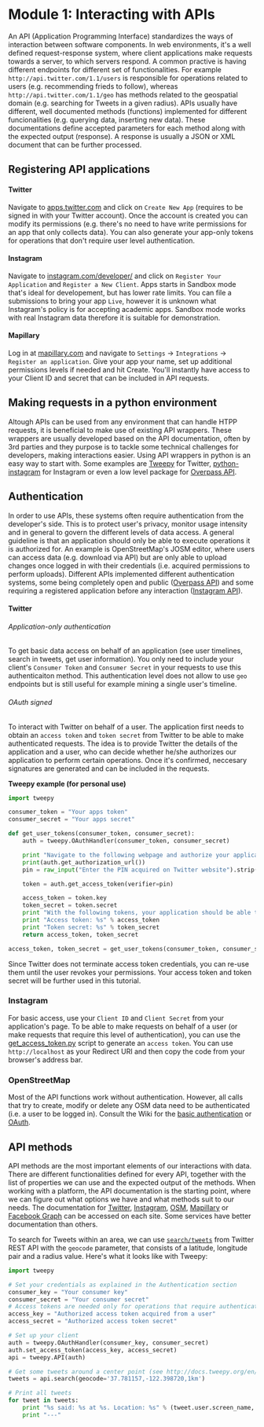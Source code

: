 # Module 1: Interacting with APIs

An API (Application Programming Interface) standardizes the ways of interaction between software components.
In web environments, it's a well defined request-response system, where client applications make requests towards a server, to which servers respond.
A common practive is having different endpoints for different set of functionalities. For example `http://api.twitter.com/1.1/users` is responsible for operations related to users (e.g. recommending frieds to follow), whereas `http://api.twitter.com/1.1/geo` has methods related to the geospatial domain (e.g. searching for Tweets in a given radius).
APIs usually have different, well documented methods (functions) implemented for different funcionalities (e.g. querying data, inserting new data).
These documentations define accepted parameters for each method along with the expected output (response). A response is usually a JSON or XML document that can be further processed.

## Registering API applications

#### Twitter

Navigate to [apps.twitter.com](https://apps.twitter.com/) and click on `Create New App` (requires to be signed in with your Twitter account). Once the account is created you can modify its permissions (e.g. there's no need to have write permissions for an app that only collects data).
You can also generate your app-only tokens for operations that don't require user level authentication.

#### Instagram

Navigate to [instagram.com/developer/](https://www.instagram.com/developer/) and click on `Register Your Application` and `Register a New Client`. Apps starts in Sandbox mode that's ideal for developement, but has lower rate limits.
You can file a submissions to bring your app `Live`, however it is unknown what Instagram's policy is for accepting academic apps. Sandbox mode works with real Instagram data therefore it is suitable for demonstration.

#### Mapillary

Log in at [mapillary.com](http://mapillary.com) and navigate to `Settings` -> `Integrations` -> `Register an application`. Give your app your name, set up additional permissions levels if needed and hit Create. You'll instantly have access to your Client ID and secret that can be included in API requests.

## Making requests in a python environment

Altough APIs can be used from any environment that can handle HTPP requests, it is beneficial to make use of existing API wrappers. These wrappers are usually developed based on the API documentation, often by 3rd parties and they
purpose is to tackle some technical challenges for developers, making interactions easier. Using API wrappers in python is an easy way to start with.
Some examples are [Tweepy](https://github.com/tweepy/tweepy) for Twitter, [python-instagram](https://github.com/facebookarchive/python-instagram) for Instagram or even a low level package for [Overpass API](https://github.com/mvexel/overpass-api-python-wrapper).

## Authentication

In order to use APIs, these systems often require authentication from the developer's side. This is to protect user's privacy, monitor usage intensity and in general to govern the different levels of data access.
A general guideline is that an application should only be able to execute operations it is authorized for. An example is OpenStreetMap's JOSM editor, where users can access data (e.g. download via API) but are only able to upload changes once logged in with their credentials (i.e. acquired permissions to perform uploads).
Different APIs implemented different authentication systems, some being completely open and public ([Overpass API](http://wiki.openstreetmap.org/wiki/Overpass_API)) and some requiring a registered application before any interaction ([Instagram API](https://www.instagram.com/developer/)).

#### Twitter

###### Application-only authentication
To get basic data access on behalf of an application (see user timelines, search in tweets, get user information).
You only need to include your client's `Consumer Token` and `Consumer Secret` in your requests to use this authenticaiton method. This authentication level does not allow to use `geo` endpoints but is still useful for example mining a single user's timeline.

###### OAuth signed
To interact with Twitter on behalf of a user. The application first needs to obtain an `access token` and `token secret` from Twitter to be able to make authenticated requests.
The idea is to provide Twitter the details of the application and a user, who can decide whether he/she authorizes our application to perform certain operations. Once it's confirmed, neccesary signatures are generated and can be included in the requests.

**Tweepy example (for personal use)**

```python
import tweepy

consumer_token = "Your apps token"
consumer_secret = "Your apps secret"

def get_user_tokens(consumer_token, consumer_secret):
    auth = tweepy.OAuthHandler(consumer_token, consumer_secret)

    print "Navigate to the following webpage and authorize your application"
    print(auth.get_authorization_url())
    pin = raw_input("Enter the PIN acquired on Twitter website").strip()

    token = auth.get_access_token(verifier=pin)

    access_token = token.key
    token_secret = token.secret
    print "With the following tokens, your application should be able to make requests on behalf of the specific user"
    print "Access token: %s" % access_token
    print "Token secret: %s" % token_secret
    return access_token, token_secret

access_token, token_secret = get_user_tokens(consumer_token, consumer_secret)

```

Since Twitter does not terminate access token credentials, you can re-use them until the user revokes your permissions. Your access token and token secret will be further used in this tutorial.

### Instagram

For basic access, use your `Client ID` and `Client Secret` from your application's page.
To be able to make requests on behalf of a user (or make requests that require this level of authentication), you can use the [get_access_token.py](https://github.com/facebookarchive/python-instagram/blob/master/get_access_token.py) script to generate an `access token`.
You can use `http://localhost` as your Redirect URI and then copy the code from your browser's address bar.

### OpenStreetMap

Most of the API functions work without authentication. However, all calls that try to create, modify or delete any OSM data need to be authenticated (i.e. a user to be logged in).
Consult the Wiki for the [basic authentication](https://en.wikipedia.org/wiki/Basic_access_authentication) or [OAuth](http://wiki.openstreetmap.org/wiki/OAuth).

## API methods

API methods are the most important elements of our interactions with data. There are different functionalities defined for every API, together with the list of properties we can use and the expected output of the methods.
When working with a platform, the API documentation is the starting point, where we can figure out what options we have and what methods suit to our needs.
The documentation for [Twitter](https://dev.twitter.com/overview/documentation), [Instagram](https://www.instagram.com/developer/endpoints/), [OSM](http://wiki.openstreetmap.org/wiki/API_v0.6), [Mapillary](https://a.mapillary.com/) or [Facebook Graph](https://developers.facebook.com/docs/graph-api/reference/) can be accessed on each site.
Some services have better documentation than others.

To search for Tweets within an area, we can use [`search/tweets`](https://dev.twitter.com/rest/reference/get/search/tweets) from Twitter REST API with the `geocode` parameter, that consists of a latitude, longitude pair and a radius value.
Here's what it looks like with Tweepy:

```python
import tweepy

# Set your credentials as explained in the Authentication section
consumer_key = "Your consumer key"
consumer_secret = "Your consumer secret"
# Access tokens are needed only for operations that require authenticated requests
access_key = "Authorized access token acquired from a user"
access_secret = "Authorized access token secret"

# Set up your client
auth = tweepy.OAuthHandler(consumer_key, consumer_secret)
auth.set_access_token(access_key, access_secret)
api = tweepy.API(auth)

# Get some tweets around a center point (see http://docs.tweepy.org/en/v3.5.0/api.html#API.search)
tweets = api.search(geocode='37.781157,-122.398720,1km')

# Print all tweets
for tweet in tweets:
    print "%s said: %s at %s. Location: %s" % (tweet.user.screen_name, tweet.text, tweet.created_at, tweet.geo['coordinates'])
    print "---"
    
```